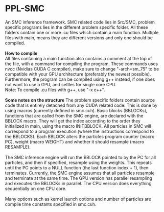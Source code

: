 # PPL-SMC

An SMC inference framework. SMC related code lies in Src/SMC, problem specific programs lies in the different problem specific folder. All these folders contain one or more .cu files which contain a main function. Multiple files with main, means they are different versions and only one should be compiled. 
<br>
<br>
**How to compile**
<br>
All files containing a main function also contains a comment at the top of the file, with a command for compiling the program. These commands uses nvcc (Nvidias CUDA C compiler), make sure to change "-arch=sm_75" to be compatible with your GPU architecture (preferably the newest possible). Furthermore, the program can be compiled using g++ instead, if one does not want to use a GPU, and settles for single core CPU. <br>
Note: To compile .cu files with g++, use "-x c++". 
<br>
<br>
**Some notes on the structure**
The problem specific folders contain source code that is entirely detached from any CUDA related code. This is done by using macros (currently defined in smc.cuh). Basic blocks (BBLOCKs), functions that are called from the SMC engine, are declared with the BBLOCK macro. They will get the index according to the order they initialized in main, using the macro INITBBLOCK. All particles in SMC will correspond to a program execution (where the instructions correspond to the BBLOCKS). Each BBLOCK alters the particles program counter (macro PC), weight (macro WEIGHT) and whether it should resample (macro RESAMPLE). 
<br>
<br>
The SMC inference engine will run the BBLOCK pointed to by the PC for all particles, and then if specified, resample using the weights. This repeats until the PC points to a NULL function (the last function index + 1), then terminates. Currently, the SMC engine assumes that all particles resample and terminate at the same time. The GPU version has parallel resampling and executes the BBLOCKs in parallel. The CPU version does everything sequentially on one CPU core. 
<br>
<br>
Many options such as kernel launch options and number of particles are compile time constants specified in smc.cuh. 
